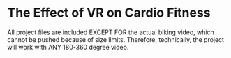 # The Effect of VR on Cardio Fitness

All project files are included EXCEPT FOR the actual biking video, which cannot be pushed because of size limits. Therefore, technically, the project will work with ANY 180-360 degree video. 
